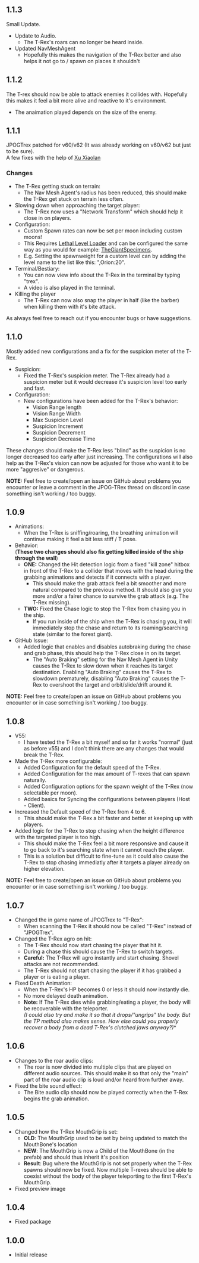 ## 1.1.3
Small Update.

- Update to Audio. 
	- The T-Rex's roars can no longer be heard inside.
- Updated NavMeshAgent
	- Hopefully this makes the navigation of the T-Rex better and also helps it not go to / spawn on places it shouldn't

## 1.1.2

The T-rex should now be able to attack enemies it collides with. Hopefully this makes it feel a bit more alive and reactive to it's environment.
- The anaimation played depends on the size of the enemy.

## 1.1.1
JPOGTrex patched for v60/v62 (It was already working on v60/v62 but just to be sure).  
A few fixes with the help of [Xu Xiaolan](https://thunderstore.io/c/lethal-company/p/XuXiaolan/)

### Changes
- The T-Rex getting stuck on terrain:
	- The Nav Mesh Agent's radius has been reduced, this should make the T-Rex get stuck on terrain less often.
- Slowing down when approaching the target player:
	- The T-Rex now uses a "Network Transform" which should help it close in on players.
- Configuration:
	- Custom Spawn rates can now be set per moon including custom moons!
	- This Requires [Lethal Level Loader](https://thunderstore.io/c/lethal-company/p/IAmBatby/LethalLevelLoader/) and can be configured the same way as you would for example: [TheGiantSpecimens](https://thunderstore.io/c/lethal-company/p/XuXiaolan/TheGiantSpecimens/).
	- E.g. Setting the spawnweight for a custom level can by adding the level name to the list like this: ",Orion:20".
- Terminal/Bestiary:
	- You can now view info about the T-Rex in the terminal by typing "trex".
	- A video is also played in the terminal.
- Killing the player
	- The T-Rex can now also snap the player in half (like the barber) when killing them with it's bite attack. 

As always feel free to reach out if you encounter bugs or have suggestions.

## 1.1.0
Mostly added new configurations and a fix for the suspicion meter of the T-Rex.
- Suspicion:
	- Fixed the T-Rex's suspicion meter. The T-Rex already had a suspicion meter but it would decrease it's suspicion level too early and fast.
- Configuration:
	- New configurations have been added for the T-Rex's behavior:
		- Vision Range length
		- Vision Range Width
		- Max Suspicion Level
		- Suspicion Increment
		- Suspicion Decrement
		- Suspicion Decrease Time
		
These changes should make the T-Rex less "blind" as the suspicion is no longer decreased too early after just increasing. The configurations will also help as the T-Rex's vision can now be adjusted for those who want it to be more "aggresive" or dangerous.

**NOTE:** Feel free to create/open an issue on GitHub about problems you encounter or leave a comment in the JPOG-TRex thread on discord in case something isn't working / too buggy.

## 1.0.9
- Animations:
	- When the T-Rex is sniffing/roaring, the breathing animation will continue making it feel a bit less stiff / T pose.
- Behavior:  
(**These two changes should also fix getting killed inside of the ship through the wall**)
	- **ONE:** Changed the Hit detection logic from a fixed "kill zone" hitbox in front of the T-Rex to a collider that moves with the head during the grabbing animations and detects if it connects with a player.  
		- This should make the grab attack feel a bit smoother and more natural compared to the previous method. It should also give you more and/or a fairer chance to survive the grab attack (e.g. The T-Rex missing).
	- **TWO:** Fixed the Chase logic to stop the T-Rex from chasing you in the ship.  
		- If you run inside of the ship when the T-Rex is chasing you, it will immediately stop the chase and return to its roaming/searching state (similar to the forest giant).
- GitHub Issue:
	- Added logic that enables and disables autobraking during the chase and grab phase, this should help the T-Rex close in on its target.
		- The "Auto Braking" setting for the Nav Mesh Agent in Unity causes the T-Rex to slow down when it reaches its target destination. Enabling "Auto Braking" causes the T-Rex to slowdown prematurely, disabling "Auto Braking" causes the T-Rex to overshoot the target and orbit/slide/drift around it.
	
**NOTE:** Feel free to create/open an issue on GitHub about problems you encounter or in case something isn't working / too buggy.

## 1.0.8
- V55:
	- I have tested the T-Rex a bit myself and so far it works "normal" (just as before v55) and I don't think there are any changes that would break the T-Rex.
- Made the T-Rex more configurable:
	- Added Configuration for the default speed of the T-Rex.
	- Added Configuration for the max amount of T-rexes that can spawn naturally.
	- Added Configuration options for the spawn weight of the T-Rex (now selectable per moon).
	- Added basics for Syncing the configurations between players (Host - Client).
- Increased the Default speed of the T-Rex from 4 to 6.
	- This should make the T-Rex a bit faster and better at keeping up with players.
- Added logic for the T-Rex to stop chasing when the height difference with the targeted player is too high.
	- This should make the T-Rex feel a bit more responsive and cause it to go back to it's searching state when it cannot reach the player.
	- This is a solution but difficult to fine-tune as it could also cause the T-Rex to stop chasing immediatly after it targets a player already on higher elevation.

**NOTE:** Feel free to create/open an issue on GitHub about problems you encounter or in case something isn't working / too buggy.


## 1.0.7
- Changed the in game name of JPOGTrex to "T-Rex":
	- When scanning the T-Rex it should now be called "T-Rex" instead of "JPOGTrex".
- Changed the T-Rex agro on hit:
	- The T-Rex should now start chasing the player that hit it.
	- During a chase this should cause the T-Rex to switch targets.
	- **Careful:** The T-Rex will agro instantly and start chasing. Shovel attacks are not recommended.
	- The T-Rex should not start chasing the player if it has grabbed a player or is eating a player.
- Fixed Death Animation:
	- When the T-Rex's HP becomes 0 or less it should now instantly die.
	- No more delayed death animation.
	- **Note:** If The T-Rex dies while grabbing/eating a player, the body will be recoverable with the teleporter.  
	  *(I could also try and make it so that it drops/"ungrips" the body. But the TP method also makes sense. How else could you properly recover a body from a dead T-Rex's clutched jaws anyway?)**

## 1.0.6
- Changes to the roar audio clips: 
	- The roar is now divided into multiple clips that are played on different audio sources. This should make it so that only the "main" part of the roar audio clip is loud and/or heard from further away.
- Fixed the bite sound effect:
	- The Bite audio clip should now be played correctly when the T-Rex begins the grab animation. 

## 1.0.5
- Changed how the T-Rex MouthGrip is set:
	- **OLD**: The MouthGrip used to be set by being updated to match the MouthBone's location
	- **NEW**: The MouthGrip is now a Child of the MouthBone (in the prefab) and should thus inherit it's position
	- **Result**: Bug where the MouthGrip is not set properly when the T-Rex spawns should now be fixed. Now multiple T-rexes should be able to coexist without the body of the player teleporting to the first T-Rex's MouthGrip.
- Fixed preview image


## 1.0.4

- Fixed package

## 1.0.0

- Initial release